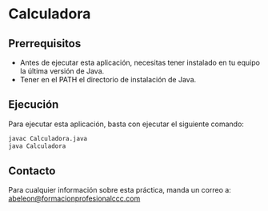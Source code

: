# Calculadora
## Prerrequisitos
* Antes de ejecutar esta aplicación, necesitas tener instalado en tu equipo la última versión de Java.
* Tener en el PATH el directorio de instalación de Java.
## Ejecución
Para ejecutar esta aplicación, basta con ejecutar el siguiente comando:
```bash
javac Calculadora.java
java Calculadora
```

## Contacto
Para cualquier información sobre esta práctica, manda un correo a:
abeleon@formacionprofesionalccc.com  


<!-- git checkout -b  <nombre_rama> -->
<!-- git checkout <nombre_rama -->
<!-- git checkout - , para pasar a la rama anterior a la actual -->



<!-- https://markdown.es/ -->

